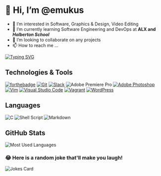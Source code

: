 # 👋 Hi, I’m @emukus
- 👀 I’m interested in Software, Graphics & Design, Video Editing 
- 🌱 I’m currently learning Software Engineering and DevOps at **ALX and _Holberton School_**
- 💞️ I’m looking to collaborate on any projects
- 📫 How to reach me ...

[![Typing SVG](https://readme-typing-svg.herokuapp.com/?lines=Software+Engineer;Graphic+Designer;Video+Editor)](https://git.io/typing-svg)

## Technologies & Tools
[![forthebadge](https://forthebadge.com/images/badges/uses-badges.svg)](https://forthebadge.com)
[![Git](https://img.shields.io/badge/git-%23F05033.svg?style=for-the-badge&logo=git&logoColor=white)](https://git-scm.com/ "Git")
[![Slack](https://img.shields.io/badge/Slack-4A154B?style=for-the-badge&logo=slack&logoColor=white)](https://www.slack.com/ "Slack")
![Adobe Premiere Pro](https://img.shields.io/badge/Adobe%20Premiere%20Pro-9999FF.svg?style=for-the-badge&logo=Adobe%20Premiere%20Pro&logoColor=white "Premiere Pro")
[![Adobe Photoshop](https://img.shields.io/badge/adobe%20photoshop-%2331A8FF.svg?style=for-the-badge&logo=adobe%20photoshop&logoColor=white)](https://www.photoshop.com/ "Photoshop")
[![Vim](https://img.shields.io/badge/VIM-%2311AB00.svg?style=for-the-badge&logo=vim&logoColor=white)](https://www.vim.org/ "Vim")
[![Visual Studio Code](https://img.shields.io/badge/Visual%20Studio%20Code-0078d7.svg?style=for-the-badge&logo=visual-studio-code&logoColor=white)](https://code.visualstudio.com/ "VS Code")
[![Vagrant](https://img.shields.io/badge/vagrant-%231563FF.svg?style=for-the-badge&logo=vagrant&logoColor=white)](https://vagrantup.com/ "Vagrant")
[![WordPress](https://img.shields.io/badge/WordPress-%23117AC9.svg?style=for-the-badge&logo=WordPress&logoColor=white)](https://wordpress.com/website-builder/ "WordPress")

## Languages
![C](https://img.shields.io/badge/c-%2300599C.svg?style=for-the-badge&logo=c&logoColor=white)
![Shell Script](https://img.shields.io/badge/shell_script-%23121011.svg?style=for-the-badge&logo=gnu-bash&logoColor=white)
![Markdown](https://img.shields.io/badge/Markdown-000000?style=for-the-badge&logo=markdown&logoColor=white)

## GitHub Stats
![Most Used Languages](https://github-readme-stats.vercel.app/api/top-langs/?username=emukus&theme=blue-green)


### 😂 Here is a random joke that'll make you laugh!
![Jokes Card](https://readme-jokes.vercel.app/api)

<!---
emukus/emukus is a ✨ special ✨ repository because its `README.md` (this file) appears on your GitHub profile.
You can click the Preview link to take a look at your changes.
--->
